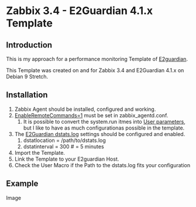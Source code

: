 # Zabbix 3.4 - E2Guardian 4.1.x Template

## Introduction
This is my approach for a performance monitoring Template of [E2guardian](http://e2guardian.org/).

This Template was created on and for Zabbix 3.4 and E2Guardian 4.1.x on Debian 9 Stretch.

## Installation

1. Zabbix Agent should be installed, configured and working.
1. [EnableRemoteCommands=1](https://www.zabbix.com/documentation/3.4/manual/appendix/config/zabbix_agentd) must be set in zabbix_agentd.conf.
   1. It is possible to convert the system.run itmes into [User parameters](https://www.zabbix.com/documentation/3.4/manual/config/items/userparameters), but I like to have as much configurationas possible in the template.
1. The [E2Guardian dstats.log](https://github.com/e2guardian/e2guardian/blob/master/notes/dstats_format) settings should be configured and enabled.
   1. dstatlocation = /path/to/dstats.log
   1. dstatinterval = 300  # = 5 minutes
1. Import the Template.
1. Link the Template to your E2guardian Host.
1. Check the User Macro if the Path to the dstats.log fits your configuration

## Example

Image
